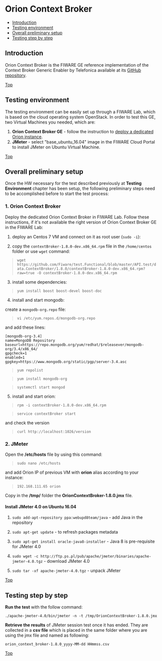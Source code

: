 # Orion Context Broker #

* [Introduction](#introduction)
* [Testing environment](#testing-environment)
* [Overall preliminary setup](#overall-preliminary-setup)
* [Testing step by step](#testing-step-by-step)


## Introduction ##

Orion Context Broker is the FIWARE GE reference implementation of the Context Broker Generic Enabler by Telefonica available at its [GitHub repository](https://github.com/telefonicaid/fiware-orion). 

[Top](#orion-context-broker)

## Testing environment ##

The testing environment can be easily set up through a FIWARE Lab, which is based on the cloud operating system OpenStack. 
In order to test this GE, two Virtual Machines you needed, which are: 

1. **Orion Context Broker GE** - follow the instruction to [deploy a dedicated Orion instance](https://catalogue.fiware.org/enablers/publishsubscribe-context-broker-orion-context-broker/creating-instances). 
2. **JMeter** - select "base_ubuntu_16.04" image in the FIWARE Cloud Portal to install JMeter on Ubuntu Virtual Machine.

[Top](#orion-context-broker)

## Overall preliminary setup ##

Once the HW necessary for the test described previously at **Testing Environment** chapter has been setup, the following preliminary steps need to be accomplished before to start the test process:

### 1. Orion Context Broker ###

Deploy the dedicated Orion Context Broker in FIWARE Lab. Follow these instructions, if it's not available the right version of Orion Context Broker GE in the FIWARE Lab: 

1) deploy an Centos 7 VM and connect on it as root user (`sudo -i`): 

2) copy the `contextBroker-1.8.0-dev.x86_64.rpm` file in the `/home/centos` folder or use `wget` command:

> `wget https://github.com/Fiware/test.Functional/blob/master/API.test/data.ContextBroker/1.8.0/contextBroker-1.8.0-dev.x86_64.rpm?raw=true -O contextBroker-1.8.0-dev.x86_64.rpm` 

3) install some dependencies:

> `yum install boost boost-devel boost-doc`

4) install and start mongodb:
 
create a `mongodb-org.repo` file:
 
> `vi /etc/yum.repos.d/mongodb-org.repo`

and add these lines:

	[mongodb-org-3.4]
	name=MongoDB Repository
	baseurl=https://repo.mongodb.org/yum/redhat/$releasever/mongodb-org/3.4/x86_64/
	gpgcheck=1
	enabled=1
	gpgkey=https://www.mongodb.org/static/pgp/server-3.4.asc

> `yum repolist`

> `yum install mongodb-org`

> `systemctl start mongod`
   
5) install and start orion:
   
> `rpm -i contextBroker-1.8.0-dev.x86_64.rpm`

> `service contextBroker start`

and check the version

> `curl http://localhost:1026/version`


### 2. JMeter ###

Open the **/etc/hosts** file by using this command:

> `sudo nano /etc/hosts` 

and add Orion IP of previous VM with **orion** alias according to your instance: 

> `192.168.111.65 orion`


Copy in the **/tmp/** folder the **OrionContextBroker-1.8.0.jmx** file.


#### Install JMeter 4.0 on Ubuntu 16.04 ####

1. `sudo add-apt-repository ppa:webupd8team/java` - add Java in the repository

2. `sudo apt-get update` - to refresh packages metadata

3. `sudo apt-get install oracle-java8-installer` - Java 8 is pre-requisite for JMeter 4.0

4. `sudo wget -c http://ftp.ps.pl/pub/apache/jmeter/binaries/apache-jmeter-4.0.tgz` - download JMeter 4.0

5. `sudo tar -xf apache-jmeter-4.0.tgz` - unpack JMeter

[Top](#orion-context-broker)

## Testing step by step ##

**Run the test** with the follow command: 

`./apache-jmeter-4.0/bin/jmeter -n -t /tmp/OrionContextBroker-1.8.0.jmx`

**Retrieve the results** of JMeter session test once it has ended. They are collected in a **csv file** which is placed in the same folder where you are using the jmx file and named as following: 

`orion_context_broker-1.8.0_yyyy-MM-dd HHmmss.csv`

[Top](#orion-context-broker)